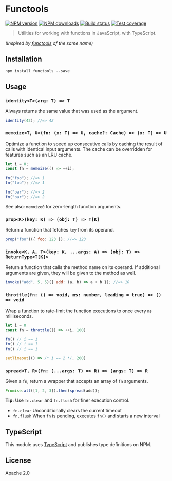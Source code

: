 # Functools

[![NPM version](https://img.shields.io/npm/v/functools.svg?style=flat)](https://npmjs.org/package/functools)
[![NPM downloads](https://img.shields.io/npm/dm/functools.svg?style=flat)](https://npmjs.org/package/functools)
[![Build status](https://img.shields.io/travis/blakeembrey/js-functools.svg?style=flat)](https://travis-ci.org/blakeembrey/js-functools)
[![Test coverage](https://img.shields.io/coveralls/blakeembrey/js-functools.svg?style=flat)](https://coveralls.io/r/blakeembrey/js-functools?branch=master)

> Utilities for working with functions in JavaScript, with TypeScript.

_(Inspired by [functools](https://docs.python.org/2/library/functools.html) of the same name)_

## Installation

```
npm install functools --save
```

## Usage

### `identity<T>(arg: T) => T`

Always returns the same value that was used as the argument.

```js
identity(42); //=> 42
```

### `memoize<T, U>(fn: (x: T) => U, cache?: Cache) => (x: T) => U`

Optimize a function to speed up consecutive calls by caching the result of calls with identical input arguments. The cache can be overridden for features such as an LRU cache.

```js
let i = 0;
const fn = memoize(() => ++i);

fn("foo"); //=> 1
fn("foo"); //=> 1

fn("bar"); //=> 2
fn("bar"); //=> 2
```

See also: `memoize0` for zero-length function arguments.

### `prop<K>(key: K) => (obj: T) => T[K]`

Return a function that fetches `key` from its operand.

```js
prop("foo")({ foo: 123 }); //=> 123
```

### `invoke<K, A, T>(key: K, ...args: A) => (obj: T) => ReturnType<T[K]>`

Return a function that calls the method name on its operand. If additional arguments are given, they will be given to the method as well.

```js
invoke("add", 5, 5)({ add: (a, b) => a + b }); //=> 10
```

### `throttle(fn: () => void, ms: number, leading = true) => () => void`

Wrap a function to rate-limit the function executions to once every `ms` milliseconds.

```js
let i = 0
const fn = throttle(() => ++i, 100)

fn() // i == 1
fn() // i == 1
fn() // i == 1

setTimeout(() => /* i == 2 */, 200)
```

### `spread<T, R>(fn: (...args: T) => R) => (args: T) => R`

Given a `fn`, return a wrapper that accepts an array of `fn` arguments.

```js
Promise.all([1, 2, 3]).then(spread(add));
```

**Tip:** Use `fn.clear` and `fn.flush` for finer execution control.

- `fn.clear` Unconditionally clears the current timeout
- `fn.flush` When `fn` is pending, executes `fn()` and starts a new interval

## TypeScript

This module uses [TypeScript](https://github.com/Microsoft/TypeScript) and publishes type definitions on NPM.

## License

Apache 2.0

